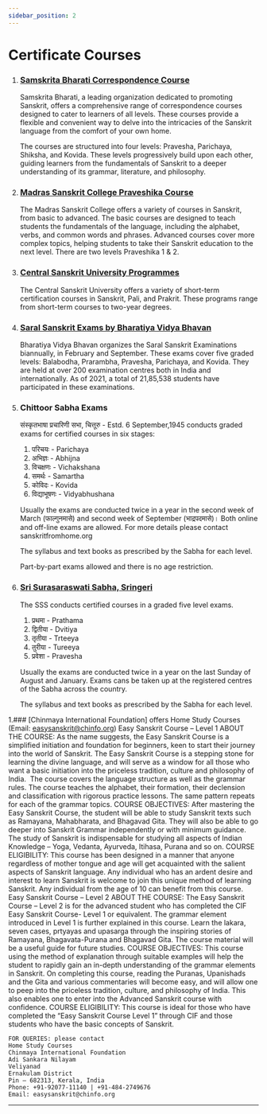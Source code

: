 ```yaml
---
sidebar_position: 2
---
```


# Certificate Courses

1. ### [Samskrita Bharati Correspondence Course](https://www.samskritabharati.in/correspondence)
    
    Samskrita Bharati, a leading organization dedicated to promoting Sanskrit, offers a comprehensive range of correspondence courses designed to cater to learners of all levels. These courses provide a flexible and convenient way to delve into the intricacies of the Sanskrit language from the comfort of your own home.

    The courses are structured into four levels: Pravesha, Parichaya, Shiksha, and Kovida. These levels progressively build upon each other, guiding learners from the fundamentals of Sanskrit to a deeper understanding of its grammar, literature, and philosophy.

1. ### [Madras Sanskrit College Praveshika Course](https://madrassanskritcollege.com/courses/detail/Bundle1)

    The Madras Sanskrit College offers a variety of courses in Sanskrit, from basic to advanced. The basic courses are designed to teach students the fundamentals of the language, including the alphabet, verbs, and common words and phrases. Advanced courses cover more complex topics, helping students to take their Sanskrit education to the next level. There are two levels Praveshika 1 & 2.

1. ### [Central Sanskrit University Programmes](https://sanskrit.nic.in/msp/programmes.php)
    
    The Central Sanskrit University offers a variety of short-term certification courses in Sanskrit, Pali, and Prakrit. These programs range from short-term courses to two-year degrees.

1. ### [Saral Sanskrit Exams by Bharatiya Vidya Bhavan](https://bhavans.info/head-office/institution-details.php?name=Mumbai%20Head%20Office&dept_id=204)

    Bharatiya Vidya Bhavan organizes the Saral Sanskrit Examinations biannually, in February and September. These exams cover five graded levels: Balabodha, Prarambha, Pravesha, Parichaya, and Kovida. They are held at over 200 examination centres both in India and internationally. As of 2021, a total of 21,85,538 students have participated in these examinations.

1. ### Chittoor Sabha Exams

    संस्कृतभाषा प्रचारिणी सभा, चित्तूरु - Estd. 6 September,1945 conducts graded exams for certified courses in six stages:
	1. परिचयः - Parichaya
	1. अभिज्ञः -  Abhijna
	1. विचक्षणः - Vichakshana
	1. समर्थः   - Samartha
	1. कोविदः   - Kovida
	1. विद्याभूषणः  - Vidyabhushana

    Usually the exams are conducted twice in a year in the second week of March (फाल्गुनमासे) and second week of September (भाद्रपदमासे)। Both online and off-line exams are allowed. For more details please contact sanskritfromhome.org

    The syllabus and text books as prescribed by the Sabha for each level.

    Part-by-part exams allowed and there is no age restriction.

1. ### [Sri Surasaraswati Sabha, Sringeri](https://www.surasaraswathisabha.org)

    The SSS conducts certified courses in a graded five level exams.

    1. प्रथमा - Prathama
    1. द्वितीया - Dvitiya
    1. तृतीया - Trteeya
    1. तुरीया - Tureeya
    1. प्रवेशा - Pravesha

    Usually the exams are conducted twice in a year on the last Sunday of August and January.
    Exams cans be taken up at the registered centres of the Sabha across the country. 

    The syllabus and text books as prescribed by the Sabha for each level.



1.### [Chinmaya International Foundation]  offers Home Study Courses (Email: easysanskrit@chinfo.org)
    Easy Sanskrit Course – Level 1
    ABOUT THE COURSE:
    As the name suggests, the Easy Sanskrit Course is a simplified initiation and foundation for beginners, keen to start their journey into the world of Sanskrit. 
    The Easy Sanskrit Course is a stepping stone for learning the divine language, and will serve as a window for all those who want a basic initiation into the priceless tradition, culture and philosophy of India. 
    The course covers the language structure as well as the grammar rules. The course teaches the alphabet, their formation, their declension and classification with rigorous practice lessons. The same pattern repeats for each of the grammar topics.
    COURSE OBJECTIVES:
    After mastering the Easy Sanskrit Course, the student will be able to study Sanskrit texts such as Ramayana, Mahabharata, and Bhagavad Gita. 
    They will also be able to go deeper into Sanskrit Grammar independently or with minimum guidance. The study of Sanskrit is indispensable for studying all aspects of Indian Knowledge – Yoga, Vedanta, Ayurveda, Itihasa, Purana and so on. 
    COURSE ELIGIBILITY:
    This course has been designed in a manner that anyone regardless of mother tongue and age will get acquainted with the salient aspects of Sanskrit language. 
    Any individual who has an ardent desire and interest to learn Sanskrit is welcome to join this unique method of learning Sanskrit. 
    Any individual from the age of 10 can benefit from this course.
    Easy Sanskrit Course – Level 2
    ABOUT THE COURSE:
    The Easy Sanskrit Course – Level 2 is for the advanced student who has completed the CIF Easy Sanskrit Course- Level 1 or equivalent. 
    The grammar element introduced in Level 1 is further explained in this course. Learn the lakara, seven cases, prtyayas and upasarga through the inspiring stories of Ramayana, Bhagavata-Purana and Bhagavad Gita.
    The course material will be a useful guide for future studies.
    COURSE OBJECTIVES:
    This course using the method of explanation through suitable examples will help the student to rapidly gain an in-depth understanding of the grammar elements in Sanskrit. 
    On completing this course, reading the Puranas, Upanishads and the Gita and various commentaries will become easy, and will allow one to peep into the priceless tradition, culture, and philosophy of India. 
    This also enables one to enter into the Advanced Sanskrit course with confidence.
    COURSE ELIGIBILITY:
    This course is ideal for those who have completed the “Easy Sanskrit Course Level 1” through CIF and those students who have the basic concepts of Sanskrit. 
    
    FOR QUERIES: please contact 
    Home Study Courses
    Chinmaya International Foundation
    Adi Sankara Nilayam
    Veliyanad
    Ernakulam District 
    Pin – 682313, Kerala, India
    Phone: +91-92077-11140 | +91-484-2749676
    Email: easysanskrit@chinfo.org
*********************** 
